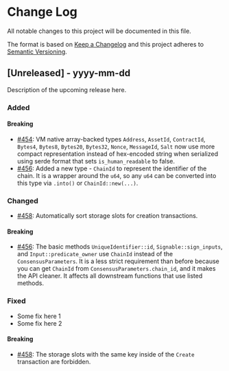 # Change Log
All notable changes to this project will be documented in this file.

The format is based on [Keep a Changelog](http://keepachangelog.com/)
and this project adheres to [Semantic Versioning](http://semver.org/).

## [Unreleased] - yyyy-mm-dd

Description of the upcoming release here.

### Added

#### Breaking

- [#454](https://github.com/FuelLabs/fuel-vm/pull/454): VM native array-backed types `Address`, `AssetId`, `ContractId`, `Bytes4`, `Bytes8`, `Bytes20`, `Bytes32`, `Nonce`, `MessageId`, `Salt` now use more compact representation instead of hex-encoded string when serialized using serde format that sets `is_human_readable` to false.
- [#456](https://github.com/FuelLabs/fuel-vm/pull/456): Added a new type - `ChainId` to represent the identifier of the chain. 
It is a wrapper around the `u64`, so any `u64` can be converted into this type via `.into()` or `ChainId::new(...)`.

### Changed

- [#458](https://github.com/FuelLabs/fuel-vm/pull/458): Automatically sort storage slots for creation transactions.

#### Breaking

- [#456](https://github.com/FuelLabs/fuel-vm/pull/456): The basic methods `UniqueIdentifier::id`, `Signable::sign_inputs`, 
and `Input::predicate_owner` use `ChainId` instead of the `ConsensusParameters`. 
It is a less strict requirement than before because you can get `ChainId` 
from `ConsensusParameters.chain_id`, and it makes the API cleaner. 
It affects all downstream functions that use listed methods.

### Fixed

- Some fix here 1
- Some fix here 2

#### Breaking

- [#458](https://github.com/FuelLabs/fuel-vm/pull/458): The storage slots with the same key inside of the `Create` transaction are forbidden.
